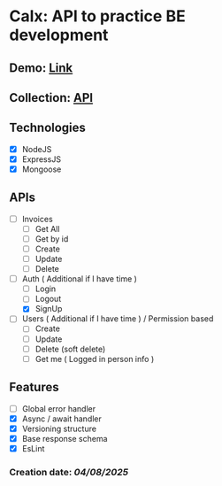 # Calx: API to practice BE development
## Demo: [Link]()
## Collection: [API]()
## Technologies  
  - [x] NodeJS
  - [x] ExpressJS
  - [x] Mongoose

## APIs
  - [ ] Invoices
    - [ ] Get All
    - [ ] Get by id
    - [ ] Create
    - [ ] Update
    - [ ] Delete

  - [ ] Auth ( Additional if I have time )
    - [ ] Login
    - [ ] Logout
    - [x] SignUp
  
  - [ ] Users ( Additional if I have time ) / Permission based
    - [ ] Create
    - [ ] Update
    - [ ] Delete (soft delete)
    - [ ] Get me ( Logged in person info )

## Features
  - [ ] Global error handler
  - [x] Async / await handler
  - [x] Versioning structure
  - [x] Base response schema
  - [x] EsLint

### Creation date: _04/08/2025_